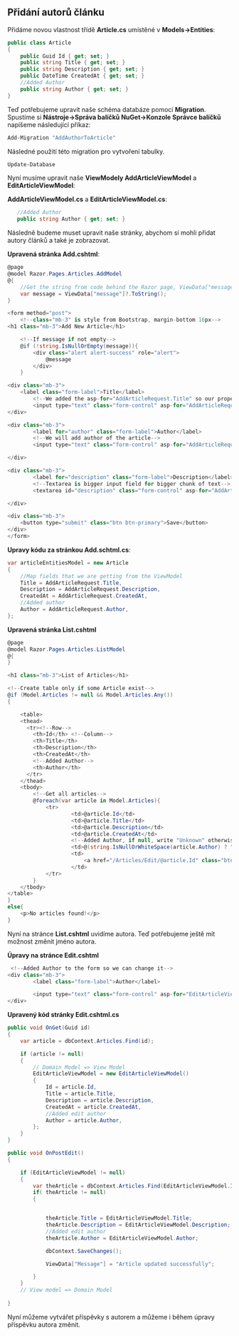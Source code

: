 ## Přidání autorů článku

Přidáme novou vlastnost třídě **Article.cs** umístěné v **Models->Entities**:

```csharp
public class Article
{
    public Guid Id { get; set; }
    public string Title { get; set; }
    public string Description { get; set; }
    public DateTime CreatedAt { get; set; }
    //Added Author
    public string Author { get; set; }
}
```

Teď potřebujeme upravit naše schéma databáze pomocí **Migration**. Spustíme si **Nástroje->Správa balíčků NuGet->Konzole Správce balíčků** napíšeme následující příkaz:

```bash
Add-Migration "AddAuthorToArticle"
```
Následné použití této migration pro vytvoření tabulky.

```bash
Update-Database
```
Nyní musíme upravit naše **ViewModely AddArticleViewModel** a **EditArticleViewModel**:

**AddArticleViewModel.cs** a **EditArticleViewModel.cs**:

```csharp
   //Added Author
   public string Author { get; set; }
```

Následně budeme muset upravit naše stránky, abychom si mohli přidat autory článků a také je zobrazovat.

**Upravená stránka Add.cshtml**:

```csharp
@page
@model Razor.Pages.Articles.AddModel
@{
	//Get the string from code behind the Razor page, ViewData["message"]?.ToString(); means if not null, convert to string
	var message = ViewData["message"]?.ToString();
}

<form method="post">
	<!--class="mb-3" is style from Bootstrap, margin-bottom 16px-->
<h1 class="mb-3">Add New Article</h1>

	<!--If message if not empty-->
	@if (!string.IsNullOrEmpty(message)){
		<div class="alert alert-success" role="alert">
			@message
		</div>
	}

<div class="mb-3">
	<label class="form-label">Title</label>
		<!--We added the asp-for="AddArticleRequest.Title" so our property will store the value like [Title = <our title name>]-->
		<input type="text" class="form-control" asp-for="AddArticleRequest.Title"/>
</div>

<div class="mb-3">
		<label for="author" class="form-label">Author</label>
		<!--We will add author of the article-->
		<input type="text" class="form-control" asp-for="AddArticleRequest.Author" />

</div>

<div class="mb-3">
		<label for="description" class="form-label">Description</label>
		<!--Textarea is bigger input field for bigger chunk of text-->
		<textarea id="description" class="form-control" asp-for="AddArticleRequest.Description" rows="5"></textarea>

</div>

<div class="mb-3">
	<button type="submit" class="btn btn-primary">Save</button>
</div>
</form>
```

**Upravy kódu za stránkou Add.schtml.cs**:

```csharp
var articleEntitiesModel = new Article
{
    //Map fields that we are getting from the ViewModel
    Title = AddArticleRequest.Title,
    Description = AddArticleRequest.Description,
    CreatedAt = AddArticleRequest.CreatedAt,
    //Added author
    Author = AddArticleRequest.Author,
};
```

**Upravená stránka List.cshtml**

```csharp
@page
@model Razor.Pages.Articles.ListModel
@{
}

<h1 class="mb-3">List of Articles</h1>

<!--Create table only if some Article exist-->
@if (Model.Articles != null && Model.Articles.Any())
{

	<table>
    <thead>
      <tr><!--Row-->
        <th>Id</th> <!--Column-->
        <th>Title</th>
        <th>Description</th>
        <th>CreatedAt</th>
        <!--Added Author-->
        <th>Author</th>
      </tr>
    </thead>
    <tbody>
        <!--Get all articles-->
        @foreach(var article in Model.Articles){
            <tr>
                    <td>@article.Id</td>
                    <td>@article.Title</td>
                    <td>@article.Description</td>
                    <td>@article.CreatedAt</td>
                    <!--Added Author, if null, write "Unknown" otherwise write his name-->
                    <td>@(string.IsNullOrWhiteSpace(article.Author) ? "Unknown" : article.Author)</td>
                    <td>
						<a href="/Articles/Edit/@article.Id" class="btn btn-dark">Edit</a>
                    </td>
            </tr>
        }
    </tbody>
</table>
}
else{
    <p>No articles found!</p>
}
```

Nyní na stránce **List.cshtml** uvidíme autora. Teď potřebujeme ještě mít možnost změnit jméno autora.

**Úpravy na stránce Edit.cshtml**

```csharp
 <!--Added Author to the form so we can change it-->
<div class="mb-3">
		<label class="form-label">Author</label>

		<input type="text" class="form-control" asp-for="EditArticleViewModel.Author" />
</div>
```

**Upravený kód stránky Edit.cshtml.cs**

```csharp
public void OnGet(Guid id)
{
    var article = dbContext.Articles.Find(id);

    if (article != null)
    {
        // Domain Model => View Model
        EditArticleViewModel = new EditArticleViewModel()
        {
            Id = article.Id,
            Title = article.Title,
            Description = article.Description,
            CreatedAt = article.CreatedAt,
            //Added edit author
            Author = article.Author,
        };
    }
}

public void OnPostEdit()
{

    if (EditArticleViewModel != null)
    {
        var theArticle = dbContext.Articles.Find(EditArticleViewModel.Id);
        if( theArticle != null)
        {


            theArticle.Title = EditArticleViewModel.Title;
            theArticle.Description = EditArticleViewModel.Description;
            //Added edit author
            theArticle.Author = EditArticleViewModel.Author;

            dbContext.SaveChanges();

            ViewData["Message"] = "Article updated successfully";

        }
    }
    // View model => Domain Model
    
}
```
Nyní můžeme vytvářet příspěvky s autorem a můžeme i během úpravy příspěvku autora změnit.